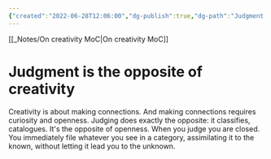 ```yaml
---
{"created":"2022-06-28T12:06:00","dg-publish":true,"dg-path":"Judgment is the opposite of creativity.md","permalink":"/judgment-is-the-opposite-of-creativity/","dgPassFrontmatter":true,"updated":"2024-12-22T16:23:47.259+01:00"}
---
```


[[_Notes/On creativity MoC\|On creativity MoC]]
# Judgment is the opposite of creativity
Creativity is about making connections. And making connections requires curiosity and openness. 
Judging does exactly the opposite: it classifies, catalogues. It's the opposite of openness. When you judge you are closed. You immediately file whatever you see in a category, assimilating it to the known, without letting it lead you to the unknown.